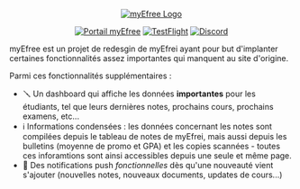 <p align="center">
  <a href="https://myefree.tech/" target="_blank">
    <picture>
      <source media="(prefers-color-scheme: dark)" srcset="https://portal.myefree.tech/banner-white.png">
      <source media="(prefers-color-scheme: light)" srcset="https://portal.myefree.tech/banner.png">
      <img alt="myEfree Logo" src="https://portal.myefree.tech/banner.png">
    </picture>
  </a>

  <p align="center">
    <a href="https://portal.myefree.tech" target="_blank"><img src="https://img.shields.io/badge/Acc%C3%A9der_%C3%A0-myEfree-7B46A5?style=for-the-badge" alt="Portail myEfree"></a>
    <a href="https://testflight.apple.com/join/J4nJtCqM"><img src="https://img.shields.io/badge/Download_iOS-TestFlight-blue?style=for-the-badge&logo=apple" alt="TestFlight" /></a>
    <a href="https://discord.com/invite/9k3arFeWCY" target="_blank"><img src="https://img.shields.io/discord/1204061293175111720?style=for-the-badge&logo=discord&logoColor=white&label=Discord&color=5865F2" alt="Discord" /></a>
  </p>
</p>

myEfree est un projet de redesgin de myEfrei ayant pour but d'implanter certaines fonctionnalités assez importantes qui manquent au site d'origine.

Parmi ces fonctionnalités supplémentaires :
- 🪛 Un dashboard qui affiche les données **importantes** pour les étudiants, tel que leurs dernières notes, prochains cours, prochains examens, etc...
- ℹ️ Informations condensées : les données concernant les notes sont compilées depuis le tableau de notes de myEfrei, mais aussi depuis les bulletins (moyenne de promo et GPA) et les copies scannées - toutes ces inforamtions sont ainsi accessibles depuis une seule et même page.
- 📢 Des notifications push *fonctionnelles* dès qu'une nouveauté vient s'ajouter (nouvelles notes, nouveaux documents, updates de cours...)
